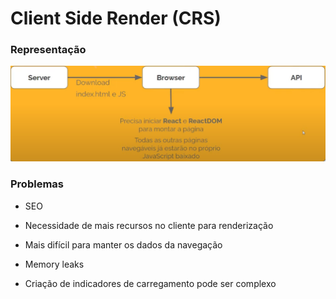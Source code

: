 # Client Side Render (CRS)

### Representação

![](./assets/representacao-csr.png)

### Problemas

* SEO

* Necessidade de mais recursos no cliente para renderização

* Mais difícil para manter os dados da navegação

* Memory leaks

* Criação de indicadores de carregamento pode ser complexo